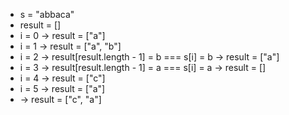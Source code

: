 - s = "abbaca"
- result = []
- i = 0 -> result = ["a"]
- i = 1 -> result = ["a", "b"]
- i = 2 -> result[result.length - 1] = b === s[i] = b -> result = ["a"]
- i = 3 -> result[result.length - 1] = a === s[i] = a -> result = []
- i = 4 -> result = ["c"]
- i = 5 -> result = ["a"]
- -> result = ["c", "a"]
